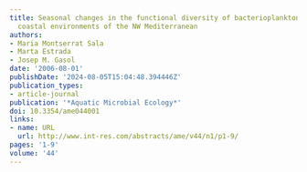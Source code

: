 ```yaml
---
title: Seasonal changes in the functional diversity of bacterioplankton in contrasting
  coastal environments of the NW Mediterranean
authors:
- Maria Montserrat Sala
- Marta Estrada
- Josep M. Gasol
date: '2006-08-01'
publishDate: '2024-08-05T15:04:48.394446Z'
publication_types:
- article-journal
publication: '*Aquatic Microbial Ecology*'
doi: 10.3354/ame044001
links:
- name: URL
  url: http://www.int-res.com/abstracts/ame/v44/n1/p1-9/
pages: '1-9'
volume: '44'
---
```

